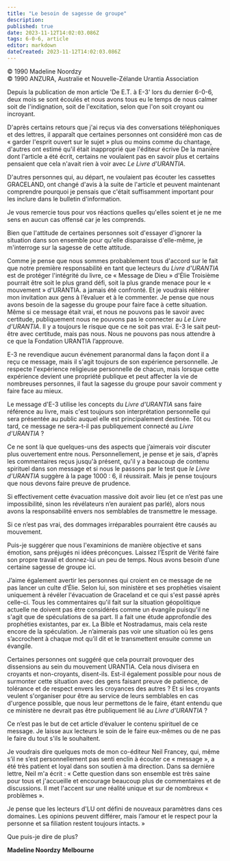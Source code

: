 ```yaml
---
title: "Le besoin de sagesse de groupe"
description: 
published: true
date: 2023-11-12T14:02:03.086Z
tags: 6-0-6, article
editor: markdown
dateCreated: 2023-11-12T14:02:03.086Z
---
```



<p class="v-card v-sheet theme--light grey lighten-3 px-2 py-1">© 1990 Madeline Noordzy<br>© 1990 ANZURA, Australie et Nouvelle-Zélande Urantia Association</p>



Depuis la publication de mon article 'De E.T. à E-3' lors du dernier 6-0-6, deux mois se sont écoulés et nous avons tous eu le temps de nous calmer soit de l'indignation, soit de l'excitation, selon que l'on soit croyant ou incroyant.

D'après certains retours que j'ai reçus via des conversations téléphoniques et des lettres, il apparaît que certaines personnes ont considéré mon cas de « garder l'esprit ouvert sur le sujet » plus ou moins comme du chantage, d'autres ont estimé qu'il était inapproprié que l'éditeur écrive De la manière dont l'article a été écrit, certains ne voulaient pas en savoir plus et certains pensaient que cela n'avait rien à voir avec _Le Livre d'URANTIA_.

D'autres personnes qui, au départ, ne voulaient pas écouter les cassettes GRACELAND, ont changé d'avis à la suite de l'article et peuvent maintenant comprendre pourquoi je pensais que c'était suffisamment important pour les inclure dans le bulletin d'information.

Je vous remercie tous pour vos réactions quelles qu'elles soient et je ne me sens en aucun cas offensé car je les comprends.

Bien que l'attitude de certaines personnes soit d'essayer d'ignorer la situation dans son ensemble pour qu'elle disparaisse d'elle-même, je m'interroge sur la sagesse de cette attitude.

Comme je pense que nous sommes probablement tous d'accord sur le fait que notre première responsabilité en tant que lecteurs du _Livre d'URANTIA_ est de protéger l'intégrité du livre, ce « Message de Dieu » d'Élie Troisième pourrait être soit le plus grand défi, soit la plus grande menace pour le « mouvement » d'URANTIA. a jamais été confronté. Et je voudrais réitérer mon invitation aux gens à l’évaluer et à le commenter. Je pense que nous avons besoin de la sagesse du groupe pour faire face à cette situation. Même si ce message était vrai, et nous ne pouvons pas le savoir avec certitude, publiquement nous ne pouvons pas le connecter au _Le Livre d'URANTIA_. Il y a toujours le risque que ce ne soit pas vrai. E-3 le sait peut-être avec certitude, mais pas nous. Nous ne pouvons pas nous attendre à ce que la Fondation URANTIA l’approuve.

E-3 ne revendique aucun événement paranormal dans la façon dont il a reçu ce message, mais il s'agit toujours de son expérience personnelle. Je respecte l'expérience religieuse personnelle de chacun, mais lorsque cette expérience devient une propriété publique et peut affecter la vie de nombreuses personnes, il faut la sagesse du groupe pour savoir comment y faire face au mieux.

Le message d'E-3 utilise les concepts du _Livre d'URANTIA_ sans faire référence au livre, mais c'est toujours son interprétation personnelle qui sera présentée au public auquel elle est principalement destinée. Tôt ou tard, ce message ne sera-t-il pas publiquement connecté au _Livre d'URANTIA_ ?

Ce ne sont là que quelques-uns des aspects que j’aimerais voir discuter plus ouvertement entre nous. Personnellement, je pense et je sais, d'après les commentaires reçus jusqu'à présent, qu'il y a beaucoup de contenu spirituel dans son message et si nous le passons par le test que _le Livre d'URANTIA_ suggère à la page 1000 : 6, il réussirait. Mais je pense toujours que nous devons faire preuve de prudence.

Si effectivement cette évacuation massive doit avoir lieu (et ce n’est pas une impossibilité, sinon les révélateurs n’en auraient pas parlé), alors nous avons la responsabilité envers nos semblables de transmettre le message.

Si ce n’est pas vrai, des dommages irréparables pourraient être causés au mouvement.

Puis-je suggérer que nous l'examinions de manière objective et sans émotion, sans préjugés ni idées préconçues. Laissez l’Esprit de Vérité faire son propre travail et donnez-lui un peu de temps. Nous avons besoin d’une certaine sagesse de groupe ici.

J’aime également avertir les personnes qui croient en ce message de ne pas lancer un culte d’Élie. Selon lui, son ministère et ses prophéties visaient uniquement à révéler l'évacuation de Graceland et ce qui s'est passé après celle-ci. Tous les commentaires qu'il fait sur la situation géopolitique actuelle ne doivent pas être considérés comme un évangile puisqu'il ne s'agit que de spéculations de sa part. Il a fait une étude approfondie des prophéties existantes, par ex. La Bible et Nostradamus, mais cela reste encore de la spéculation. Je n’aimerais pas voir une situation où les gens s’accrochent à chaque mot qu’il dit et le transmettent ensuite comme un évangile.

Certaines personnes ont suggéré que cela pourrait provoquer des dissensions au sein du mouvement URANTIA. Cela nous divisera en croyants et non-croyants, disent-ils. Est-il également possible pour nous de surmonter cette situation avec des gens faisant preuve de patience, de tolérance et de respect envers les croyances des autres ? Et si les croyants veulent s'organiser pour être au service de leurs semblables en cas d'urgence possible, que nous leur permettons de le faire, étant entendu que ce ministère ne devrait pas être publiquement lié au _Livre d'URANTIA_ ?

Ce n’est pas le but de cet article d’évaluer le contenu spirituel de ce message. Je laisse aux lecteurs le soin de le faire eux-mêmes ou de ne pas le faire du tout s'ils le souhaitent.

Je voudrais dire quelques mots de mon co-éditeur Neil Francey, qui, même s’il ne s’est personnellement pas senti enclin à écouter ce « message », a été très patient et loyal dans son soutien à ma direction. Dans sa dernière lettre, Neil m'a écrit : « Cette question dans son ensemble est très saine pour tous et j'accueille et encourage beaucoup plus de commentaires et de discussions. Il met l'accent sur une réalité unique et sur de nombreux « problèmes ».

Je pense que les lecteurs d'LU ont défini de nouveaux paramètres dans ces domaines. Les opinions peuvent différer, mais l’amour et le respect pour la personne et sa filiation restent toujours intacts. »

Que puis-je dire de plus?

**Madeline Noordzy**
**Melbourne**

